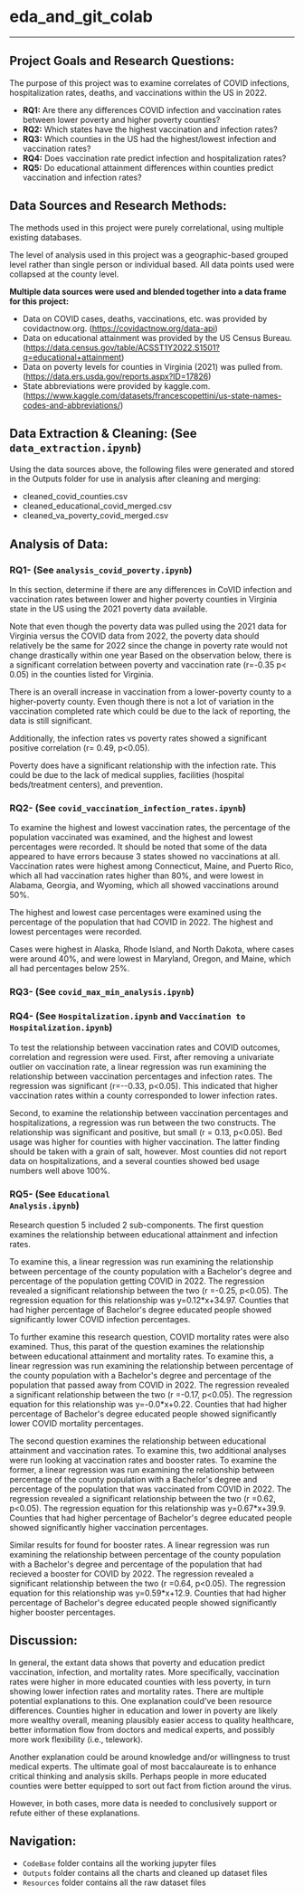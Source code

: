 # eda_and_git_colab
------------
## Project Goals and Research Questions:
The purpose of this project was to examine correlates of COVID infections, hospitalization rates, deaths, and vaccinations within the US in 2022. 

- <b>RQ1:</b> Are there any differences COVID infection and vaccination rates between lower poverty and higher poverty counties?
- <b>RQ2:</b> Which states have the highest vaccination and infection rates?
- <b>RQ3:</b> Which counties in the US had the highest/lowest infection and vaccination rates?
- <b>RQ4:</b> Does vaccination rate predict infection and hospitalization rates?
- <b>RQ5:</b> Do educational attainment differences within counties predict vaccination and infection rates?

## Data Sources and Research Methods:
The methods used in this project were purely correlational, using multiple existing databases. 

The level of analysis used in this project was a geographic-based grouped level rather than single person or individual based. 
All data points used were collapsed at the county level. 

<b>Multiple data sources were used and blended together into a data frame for this project:</b>
- Data on COVID cases, deaths, vaccinations, etc. was provided by covidactnow.org. (https://covidactnow.org/data-api)
- Data on educational attainment was provided by the US Census Bureau. (https://data.census.gov/table/ACSST1Y2022.S1501?q=educational+attainment)
- Data on poverty levels for counties in Virginia (2021) was pulled from. (https://data.ers.usda.gov/reports.aspx?ID=17826)
- State abbreviations were provided by kaggle.com. (https://www.kaggle.com/datasets/francescopettini/us-state-names-codes-and-abbreviations/)

## Data Extraction & Cleaning: (See <code>data_extraction.ipynb</code>)
Using the data sources above, the following files were generated and stored in the Outputs folder for use in analysis after cleaning and merging:
- cleaned_covid_counties.csv
- cleaned_educational_covid_merged.csv
- cleaned_va_poverty_covid_merged.csv

## Analysis of Data:
### RQ1- (See <code>analysis_covid_poverty.ipynb</code>)
In this section, determine if there are any differences in CoVID infection and vaccination rates between lower and higher poverty counties in Virginia state in the US using the 2021 poverty data available.

Note that even though the poverty data was pulled using the 2021 data for Virginia versus the COVID data from 2022, the poverty data should relatively be the same for 2022 since the change in poverty rate would not change drastically within one year
Based on the observation below, there is a significant correlation between poverty and vaccination rate (r=-0.35 p< 0.05) in the counties listed for Virginia. 

There is an overall increase in vaccination from a lower-poverty county to a higher-poverty county. 
Even though there is not a lot of variation in the vaccination completed rate which could be due to the lack of reporting, the data is still significant.

Additionally, the infection rates vs poverty rates showed a significant positive correlation (r= 0.49, p<0.05).

Poverty does have a significant relationship with the infection rate. This could be due to the lack of medical supplies, facilities (hospital beds/treatment centers), and prevention.

### RQ2- (See <code>covid_vaccination_infection_rates.ipynb</code>)
To examine the highest and lowest vaccination rates, the percentage of the population vaccinated was examined, and the highest and lowest percentages were recorded. It should be noted that some of the data appeared to have errors because 3 states showed no vaccinations at all.
Vaccination rates were highest among Connecticut, Maine, and Puerto Rico, which all had vaccination rates higher than 80%, and were lowest in Alabama, Georgia, and Wyoming, which all showed vaccinations around 50%. 

The highest and lowest case percentages were examined using the percentage of the population that had COVID in 2022. The highest and lowest percentages were recorded.

Cases were highest in Alaska, Rhode Island, and North Dakota, where cases were around 40%, and were lowest in Maryland, Oregon, and Maine, which all had percentages below 25%.

### RQ3- (See <code>covid_max_min_analysis.ipynb</code>)


### RQ4- (See <code>Hospitalization.ipynb</code> and <code>Vaccination to Hospitalization.ipynb</code>)
To test the relationship between vaccination rates and COVID outcomes, correlation and regression were used.
First, after removing a univariate outlier on vaccination rate, a linear regression was run examining the relationship between vaccination percentages and infection rates. 
The regression was significant (r=--0.33, p<0.05). 
This indicated that higher vaccination rates within a county corresponded to lower infection rates. 

Second, to examine the relationship between vaccination percentages and hospitalizations, a regression was run between the two constructs. 
The relationship was significant and positive, but small (r = 0.13, p<0.05). 
Bed usage was higher for counties with higher vaccination. 
The latter finding should be taken with a grain of salt, however. Most counties did not report data on hospitalizations, and a several counties showed bed usage numbers well above 100%. 

### RQ5- (See <code>Educational Analysis.ipynb</code>)
Research question 5 included 2 sub-components. The first question examines the relationship between educational attainment and infection rates.

To examine this, a linear regression was run examining the relationship between percentage of the county population with a Bachelor's degree and percentage of the population getting COVID in 2022.
The regression revealed a significant relationship between the two (r =-0.25, p<0.05). The regression equation for this relationship was y=0.12*x+34.97.
Counties that had higher percentage of Bachelor's degree educated people showed significantly lower COVID infection percentages. 

To further examine this research question, COVID mortality rates were also examined. Thus, this parat of the question examines the relationship between educational attainment and mortality rates. 
To examine this, a linear regression was run examining the relationship between percentage of the county population with a Bachelor's degree and percentage of the population that passed away from COVID in 2022.
The regression revealed a significant relationship between the two (r =-0.17, p<0.05). The regression equation for this relationship was y=-0.0*x+0.22.
Counties that had higher percentage of Bachelor's degree educated people showed significantly lower COVID mortality percentages. 

The second question examines the relationship between educational attainment and vaccination rates. To examine this, two additional analyses were run looking at vaccination rates and booster rates. 
To examine the former, a linear regression was run examining the relationship between percentage of the county population with a Bachelor's degree and percentage of the population that was vaccinated from COVID in 2022.
The regression revealed a significant relationship between the two (r =0.62, p<0.05). The regression equation for this relationship was y=0.67*x+39.9.
Counties that had higher percentage of Bachelor's degree educated people showed significantly higher vaccination percentages. 

Similar results for found for booster rates. A linear regression was run examining the relationship between percentage of the county population with a Bachelor's degree and percentage of the population that had recieved a booster for COVID by 2022.
The regression revealed a significant relationship between the two (r =0.64, p<0.05). The regression equation for this relationship was y=0.59*x+12.9.
Counties that had higher percentage of Bachelor's degree educated people showed significantly higher booster percentages. 

## Discussion:
In general, the extant data shows that poverty and education predict vaccination, infection, and mortality rates. More specifically, vaccination rates were higher in more educated counties with less poverty, in turn showing lower infection rates and mortality rates. 
There are multiple potential explanations to this. One explanation could've been resource differences. Counties higher in education and lower in poverty are likely more wealthy overall, meaning plausibly easier access to quality healthcare, better information flow from doctors and medical experts, and possibly more work flexibility (i.e., telework). 

Another explanation could be around knowledge and/or willingness to trust medical experts. The ultimate goal of most baccalaureate is to enhance critical thinking and analysis skills. Perhaps people in more educated counties were better equipped to sort out fact from fiction around the virus. 

However, in both cases, more data is needed to conclusively support or refute either of these explanations.

## Navigation:
- <code>CodeBase</code> folder contains all the working jupyter files
- <code>Outputs</code> folder contains all the charts and cleaned up dataset files
- <code>Resources</code> folder contains all the raw dataset files
